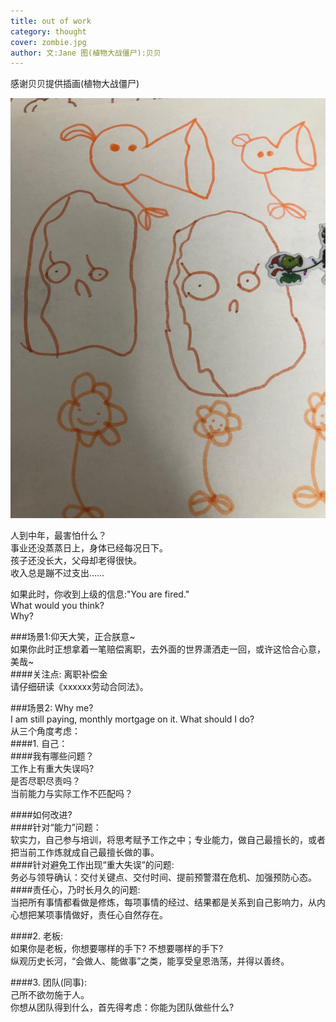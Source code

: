 ```yaml
---
title: out of work     
category: thought  
cover: zombie.jpg 
author: 文:Jane 图(植物大战僵尸):贝贝
---
```

感谢贝贝提供插画(植物大战僵尸)                 

![unsplash.com](./zombie.jpg)

      
人到中年，最害怕什么？   
事业还没蒸蒸日上，身体已经每况日下。    
孩子还没长大，父母却老得很快。     
收入总是蹦不过支出……        
     
如果此时，你收到上级的信息:"You are fired."    
What would you think?    
Why?           
       
###场景1:仰天大笑，正合朕意~            
如果你此时正想拿着一笔赔偿离职，去外面的世界潇洒走一回，或许这恰合心意，美哉~     
####关注点: 离职补偿金     
请仔细研读《xxxxxx劳动合同法》。       
     
###场景2: Why me?     
I am still paying, monthly mortgage on it. What should I do?    
从三个角度考虑：     
####1. 自己：     
####我有哪些问题？      
工作上有重大失误吗?     
是否尽职尽责吗？     
当前能力与实际工作不匹配吗？     
       
####如何改进?   
####针对“能力”问题：     
软实力，自己参与培训，将思考赋予工作之中；专业能力，做自己最擅长的，或者把当前工作炼就成自己最擅长做的事。    
####针对避免工作出现“重大失误”的问题:      
务必与领导确认：交付关键点、交付时间、提前预警潜在危机、加强预防心态。      
####责任心，乃时长月久的问题:       
当把所有事情都看做是修炼，每项事情的经过、结果都是关系到自己影响力，从内心想把某项事情做好，责任心自然存在。              
          
####2. 老板:   
如果你是老板，你想要哪样的手下? 不想要哪样的手下?    
纵观历史长河，“会做人、能做事”之类，能享受皇恩浩荡，并得以善终。       

####3. 团队(同事):    
己所不欲勿施于人。     
你想从团队得到什么，首先得考虑：你能为团队做些什么?   

